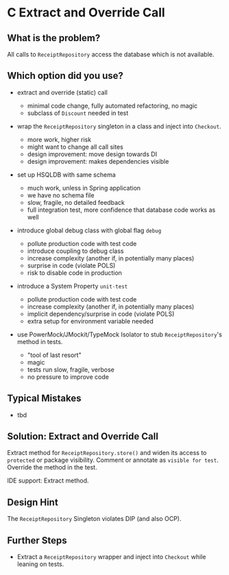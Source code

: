 C Extract and Override Call
===========================

What is the problem?
--------------------

All calls to `ReceiptRepository` access the database
which is not available.

Which option did you use?
-------------------------

* extract and override (static) call
  * minimal code change, fully automated refactoring, no magic
  * subclass of `Discount` needed in test

* wrap the `ReceiptRepository` singleton in a class and inject into `Checkout`.
  * more work, higher risk
  * might want to change all call sites
  * design improvement: move design towards DI
  * design improvement: makes dependencies visible

* set up HSQLDB with same schema
  * much work, unless in Spring application
  * we have no schema file
  * slow, fragile, no detailed feedback
  * full integration test, more confidence that database code works as well

* introduce global debug class with global flag `debug`
  * pollute production code with test code
  * introduce coupling to debug class
  * increase complexity (another if, in potentially many places)
  * surprise in code (violate POLS)
  * risk to disable code in production

* introduce a System Property `unit-test`
  * pollute production code with test code
  * increase complexity (another if, in potentially many places)
  * implicit dependency/surprise in code (violate POLS)
  * extra setup for environment variable needed

* use PowerMock/JMockit/TypeMock Isolator to stub `ReceiptRepository`'s method in tests.
  * "tool of last resort"
  * magic
  * tests run slow, fragile, verbose
  * no pressure to improve code

Typical Mistakes
----------------

* tbd

Solution: Extract and Override Call
-----------------------------------

Extract method for `ReceiptRepository.store()` and widen its access to `protected`
or package visibility. Comment or annotate as `visible for test`.
Override the method in the test.

IDE support: Extract method.

Design Hint
-----------

The `ReceiptRepository` Singleton violates DIP (and also OCP).

Further Steps
-------------

* Extract a `ReceiptRepository` wrapper and inject into `Checkout` while leaning on tests.
